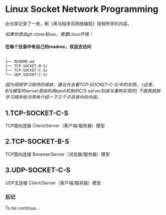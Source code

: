 # Linux Socket Network Programming

此仓库记录了一些，刷《黑马程序员网络编程》视频所学的内容。

_如果你想去git clone和run，需要Linux环境！_


#### 在每个目录中有自己的readme，欢迎去访问
```
.
├── README.md
├── TCP-SOCKET-B-S/
├── TCP-SOCKET-C-S/
└── UDP-SOCKET-C-S/
```
*因为视频学习顺序的缘故，建议先去看TCP-SOCKET-C-S/中的东西，*
*(这里，B/S模型的server是由利用epoll机制的C/S server封装与重构实现的)*
*下面我就按学习顺序依次简单介绍一下三个子目录中的内容。*


## 1.TCP-SOCKET-C-S
TCP面向连接 Client/Server（客户端/服务器）模型


## 2.TCP-SOCKET-B-S
TCP面向连接 Browser/Server（浏览器/服务器）模型


## 3.UDP-SOCKET-C-S
UDP无连接 Client/Server（客户端/服务器）模型




### 后记


To be continue...
